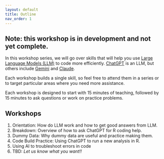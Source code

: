 ```yaml
---
layout: default
title: Outline
nav_order: 1
---
```


## Note: this workshop is in development and not yet complete.

<p>In this workshop series, we will go over skills that will help you use <a href="https://www.ibm.com/think/topics/large-language-models" target="_blank">Large Language Models (LLM)</a> to code more efficiently. 
<a href="https://chatgpt.com/" target="_blank">ChatGPT</a> is an LLM, but others include 
  <a href="https://gemini.google.com/" target="_blank">Gemini</a> and 
  <a href="https://claude.ai/login?returnTo=%2F%3F" target="_blank">Claude</a>. </p>

<p>Each workshop builds a single skill, so feel free to attend them in a series or to target particular areas where you need more assistance. </p>

<p>Each workshop is designed to start with 15 minutes of teaching, followed by 15 minutes to ask questions or work on practice problems. </p>

## Workshops
<ol type="1">
  <li>Orientation: How do LLM work and how to get good answers from LLM.</li>
  <li>Breakdown: Overview of how to ask ChatGPT for R coding help.</li>
  <li>Dummy Data: Why dummy data are useful and practice making them.</li>
  <li>Code Build Practice: Using ChatGPT to run a new analysis in R.</li>
  <li>Using AI to troubleshoot errors in code</li>
  <li>TBD: <em>Let us know what you want!! </em></li>
</ol>

